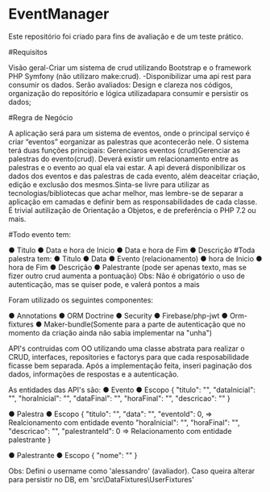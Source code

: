 # EventManager

Este repositório foi criado para fins de avaliação e de um teste prático.

#Requisitos

Visão geral-Criar um sistema de crud utilizando Bootstrap e o framework PHP Symfony (não utilizaro make:crud). -Disponibilizar uma api rest para consumir os dados. Serão avaliados:​ Design e clareza nos códigos, organização do repositório e lógica utilizadapara consumir e persistir os dados;

#Regra de Negócio

A aplicação será para um sistema de eventos, onde o principal serviço é criar “eventos” eorganizar as palestras que acontecerão nele. O sistema terá duas funções principais: ​Gerenciaros eventos (crud) ​Gerenciar as palestras do evento(crud). Deverá existir um relacionamento entre as palestras e o evento ao qual ela vai estar. A api deverá disponibilizar os dados dos eventos e das palestras de cada evento, além deaceitar criação, edição e exclusão dos mesmos.Sinta-se livre para utilizar as tecnologias/bibliotecas que achar melhor, mas lembre-se de separar a aplicação em camadas e definir bem as responsabilidades de cada classe. É trivial autilização de Orientação a Objetos, e de preferência o PHP 7.2 ou mais.

#Todo evento tem:

● Titulo 
● Data e hora de Inicio 
● Data e hora de Fim 
● Descrição #Toda palestra tem: 
● Titulo 
● Data 
● Evento (relacionamento) 
● hora de Inicio 
● hora de Fim 
● Descrição 
● Palestrante (pode ser apenas texto, mas se fizer outro crud aumenta a pontuação) Obs: Não é obrigatório o uso de autenticação, mas se quiser pode, e valerá pontos a mais

Foram utilizado os seguintes componentes:

● Annotations 
● ORM Doctrine 
● Security 
● Firebase/php-jwt 
● Orm-fixtures 
● Maker-bundle(Somente para a parte de autenticação que no momento da criação ainda não sabia implementar na "unha")

API's contruidas com OO utilizando uma classe abstrata para realizar o CRUD, interfaces, repositories e factorys para que cada resposabilidade ficasse bem separada. Após a implementação feita, inseri paginação dos dados, informações de respostas e a autenticação.

As entidades das API's são: 
● Evento 
● Escopo 
  { 
    "titulo": "", 
    "dataInicial": "", 
    "horaInicial": "", 
    "dataFinal": "", 
    "horaFinal": "", 
    "descricao": "" 
   }

● Palestra 
● Escopo 
  { 
    "titulo": "", 
    "data": "", 
    "eventoId": 0, => Realcionamento com entidade evento 
    "horaInicial": "", 
    "horaFinal": "",
    "descricao": "",
    "palestranteId": 0 => Relacionamento com entidade palestrante 
   }

● Palestrante 
● Escopo 
  { 
    "nome": "" 
  }

Obs: Defini o username como 'alessandro' (avaliador). Caso queira alterar para persistir no DB, em 'src\DataFixtures\UserFixtures'
